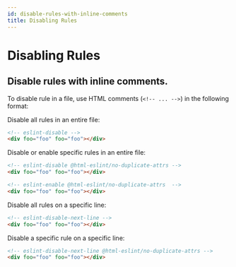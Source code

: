 ```yaml
---
id: disable-rules-with-inline-comments
title: Disabling Rules
---
```


# Disabling Rules

## Disable rules with inline comments.

To disable rule in a file, use HTML comments (`<!-- ... -->`) in the following format:

Disable all rules in an entire file:

```html
<!-- eslint-disable -->
<div foo="foo" foo="foo"></div>
```

Disable or enable specific rules in an entire file:

```html
<!-- eslint-disable @html-eslint/no-duplicate-attrs -->
<div foo="foo" foo="foo"></div>

<!-- eslint-enable @html-eslint/no-duplicate-attrs  -->
<div foo="foo" foo="foo"></div>
```

Disable all rules on a specific line:

```html
<!-- eslint-disable-next-line -->
<div foo="foo" foo="foo"></div>
```

Disable a specific rule on a specific line:

```html
<!-- eslint-disable-next-line @html-eslint/no-duplicate-attrs -->
<div foo="foo" foo="foo"></div>
```
